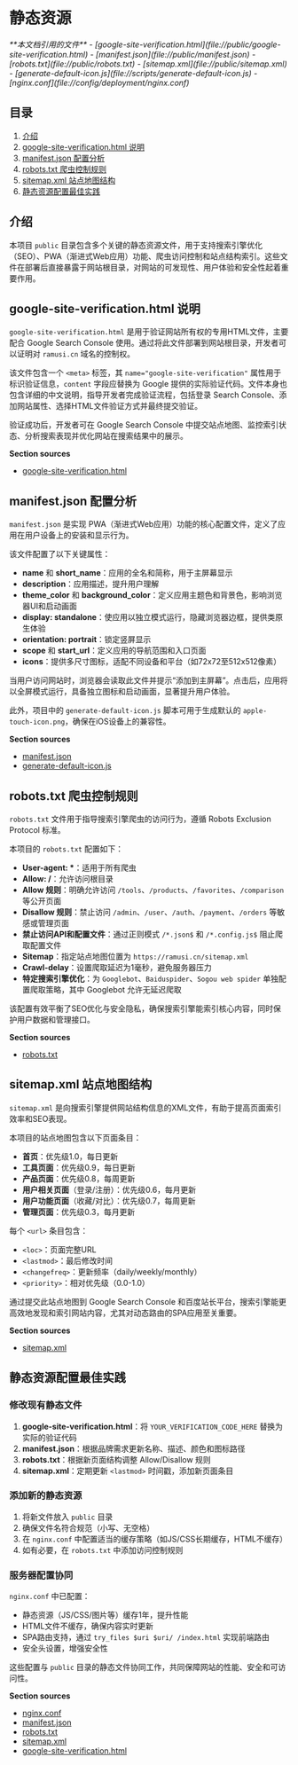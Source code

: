 # 静态资源

<cite>
**本文档引用的文件**
- [google-site-verification.html](file://public/google-site-verification.html)
- [manifest.json](file://public/manifest.json)
- [robots.txt](file://public/robots.txt)
- [sitemap.xml](file://public/sitemap.xml)
- [generate-default-icon.js](file://scripts/generate-default-icon.js)
- [nginx.conf](file://config/deployment/nginx.conf)
</cite>

## 目录
1. [介绍](#介绍)
2. [google-site-verification.html 说明](#google-site-verificationhtml-说明)
3. [manifest.json 配置分析](#manifestjson-配置分析)
4. [robots.txt 爬虫控制规则](#robotstxt-爬虫控制规则)
5. [sitemap.xml 站点地图结构](#sitemaptxml-站点地图结构)
6. [静态资源配置最佳实践](#静态资源配置最佳实践)

## 介绍
本项目 `public` 目录包含多个关键的静态资源文件，用于支持搜索引擎优化（SEO）、PWA（渐进式Web应用）功能、爬虫访问控制和站点结构索引。这些文件在部署后直接暴露于网站根目录，对网站的可发现性、用户体验和安全性起着重要作用。

## google-site-verification.html 说明

`google-site-verification.html` 是用于验证网站所有权的专用HTML文件，主要配合 Google Search Console 使用。通过将此文件部署到网站根目录，开发者可以证明对 `ramusi.cn` 域名的控制权。

该文件包含一个 `<meta>` 标签，其 `name="google-site-verification"` 属性用于标识验证信息，`content` 字段应替换为 Google 提供的实际验证代码。文件本身也包含详细的中文说明，指导开发者完成验证流程，包括登录 Search Console、添加网站属性、选择HTML文件验证方式并最终提交验证。

验证成功后，开发者可在 Google Search Console 中提交站点地图、监控索引状态、分析搜索表现并优化网站在搜索结果中的展示。

**Section sources**
- [google-site-verification.html](file://public/google-site-verification.html#L1-L30)

## manifest.json 配置分析

`manifest.json` 是实现 PWA（渐进式Web应用）功能的核心配置文件，定义了应用在用户设备上的安装和显示行为。

该文件配置了以下关键属性：
- **name** 和 **short_name**：应用的全名和简称，用于主屏幕显示
- **description**：应用描述，提升用户理解
- **theme_color** 和 **background_color**：定义应用主题色和背景色，影响浏览器UI和启动画面
- **display: standalone**：使应用以独立模式运行，隐藏浏览器边框，提供类原生体验
- **orientation: portrait**：锁定竖屏显示
- **scope** 和 **start_url**：定义应用的导航范围和入口页面
- **icons**：提供多尺寸图标，适配不同设备和平台（如72x72至512x512像素）

当用户访问网站时，浏览器会读取此文件并提示“添加到主屏幕”。点击后，应用将以全屏模式运行，具备独立图标和启动画面，显著提升用户体验。

此外，项目中的 `generate-default-icon.js` 脚本可用于生成默认的 `apple-touch-icon.png`，确保在iOS设备上的兼容性。

**Section sources**
- [manifest.json](file://public/manifest.json#L1-L52)
- [generate-default-icon.js](file://scripts/generate-default-icon.js#L1-L33)

## robots.txt 爬虫控制规则

`robots.txt` 文件用于指导搜索引擎爬虫的访问行为，遵循 Robots Exclusion Protocol 标准。

本项目的 `robots.txt` 配置如下：
- **User-agent: \***：适用于所有爬虫
- **Allow: /**：允许访问根目录
- **Allow 规则**：明确允许访问 `/tools`、`/products`、`/favorites`、`/comparison` 等公开页面
- **Disallow 规则**：禁止访问 `/admin`、`/user`、`/auth`、`/payment`、`/orders` 等敏感或管理页面
- **禁止访问API和配置文件**：通过正则模式 `/*.json$` 和 `/*.config.js$` 阻止爬取配置文件
- **Sitemap**：指定站点地图位置为 `https://ramusi.cn/sitemap.xml`
- **Crawl-delay**：设置爬取延迟为1毫秒，避免服务器压力
- **特定搜索引擎优化**：为 `Googlebot`、`Baiduspider`、`Sogou web spider` 单独配置爬取策略，其中 Googlebot 允许无延迟爬取

该配置有效平衡了SEO优化与安全隐私，确保搜索引擎能索引核心内容，同时保护用户数据和管理接口。

**Section sources**
- [robots.txt](file://public/robots.txt#L1-L38)

## sitemap.xml 站点地图结构

`sitemap.xml` 是向搜索引擎提供网站结构信息的XML文件，有助于提高页面索引效率和SEO表现。

本项目的站点地图包含以下页面条目：
- **首页**：优先级1.0，每日更新
- **工具页面**：优先级0.9，每日更新
- **产品页面**：优先级0.8，每周更新
- **用户相关页面**（登录/注册）：优先级0.6，每月更新
- **用户功能页面**（收藏/对比）：优先级0.7，每周更新
- **管理页面**：优先级0.3，每月更新

每个 `<url>` 条目包含：
- `<loc>`：页面完整URL
- `<lastmod>`：最后修改时间
- `<changefreq>`：更新频率（daily/weekly/monthly）
- `<priority>`：相对优先级（0.0-1.0）

通过提交此站点地图到 Google Search Console 和百度站长平台，搜索引擎能更高效地发现和索引网站内容，尤其对动态路由的SPA应用至关重要。

**Section sources**
- [sitemap.xml](file://public/sitemap.xml#L1-L68)

## 静态资源配置最佳实践

### 修改现有静态文件
1. **google-site-verification.html**：将 `YOUR_VERIFICATION_CODE_HERE` 替换为实际的验证代码
2. **manifest.json**：根据品牌需求更新名称、描述、颜色和图标路径
3. **robots.txt**：根据新页面结构调整 Allow/Disallow 规则
4. **sitemap.xml**：定期更新 `<lastmod>` 时间戳，添加新页面条目

### 添加新的静态资源
1. 将新文件放入 `public` 目录
2. 确保文件名符合规范（小写、无空格）
3. 在 `nginx.conf` 中配置适当的缓存策略（如JS/CSS长期缓存，HTML不缓存）
4. 如有必要，在 `robots.txt` 中添加访问控制规则

### 服务器配置协同
`nginx.conf` 中已配置：
- 静态资源（JS/CSS/图片等）缓存1年，提升性能
- HTML文件不缓存，确保内容实时更新
- SPA路由支持，通过 `try_files $uri $uri/ /index.html` 实现前端路由
- 安全头设置，增强安全性

这些配置与 `public` 目录的静态文件协同工作，共同保障网站的性能、安全和可访问性。

**Section sources**
- [nginx.conf](file://config/deployment/nginx.conf#L46-L84)
- [manifest.json](file://public/manifest.json#L1-L52)
- [robots.txt](file://public/robots.txt#L1-L38)
- [sitemap.xml](file://public/sitemap.xml#L1-L68)
- [google-site-verification.html](file://public/google-site-verification.html#L1-L30)